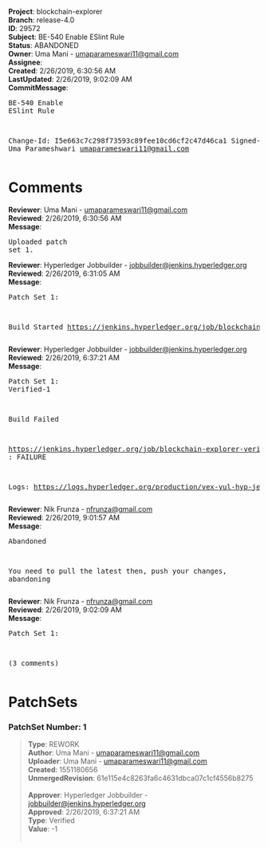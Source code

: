 <strong>Project</strong>: blockchain-explorer<br><strong>Branch</strong>: release-4.0<br><strong>ID</strong>: 29572<br><strong>Subject</strong>: BE-540 Enable ESlint Rule<br><strong>Status</strong>: ABANDONED<br><strong>Owner</strong>: Uma Mani - umaparameswari11@gmail.com<br><strong>Assignee</strong>:<br><strong>Created</strong>: 2/26/2019, 6:30:56 AM<br><strong>LastUpdated</strong>: 2/26/2019, 9:02:09 AM<br><strong>CommitMessage</strong>:<br><pre>BE-540 Enable ESlint Rule

Change-Id: I5e663c7c298f73593c89fee10cd6cf2c47d46ca1
Signed-off-by: Uma Parameshwari <umaparameswari11@gmail.com>
</pre><h1>Comments</h1><strong>Reviewer</strong>: Uma Mani - umaparameswari11@gmail.com<br><strong>Reviewed</strong>: 2/26/2019, 6:30:56 AM<br><strong>Message</strong>: <pre>Uploaded patch set 1.</pre><strong>Reviewer</strong>: Hyperledger Jobbuilder - jobbuilder@jenkins.hyperledger.org<br><strong>Reviewed</strong>: 2/26/2019, 6:31:05 AM<br><strong>Message</strong>: <pre>Patch Set 1:

Build Started https://jenkins.hyperledger.org/job/blockchain-explorer-verify-x86_64/27/</pre><strong>Reviewer</strong>: Hyperledger Jobbuilder - jobbuilder@jenkins.hyperledger.org<br><strong>Reviewed</strong>: 2/26/2019, 6:37:21 AM<br><strong>Message</strong>: <pre>Patch Set 1: Verified-1

Build Failed 

https://jenkins.hyperledger.org/job/blockchain-explorer-verify-x86_64/27/ : FAILURE

Logs: https://logs.hyperledger.org/production/vex-yul-hyp-jenkins-3/blockchain-explorer-verify-x86_64/27</pre><strong>Reviewer</strong>: Nik Frunza - nfrunza@gmail.com<br><strong>Reviewed</strong>: 2/26/2019, 9:01:57 AM<br><strong>Message</strong>: <pre>Abandoned

You need to pull the latest then, push your changes, abandoning</pre><strong>Reviewer</strong>: Nik Frunza - nfrunza@gmail.com<br><strong>Reviewed</strong>: 2/26/2019, 9:02:09 AM<br><strong>Message</strong>: <pre>Patch Set 1:

(3 comments)</pre><h1>PatchSets</h1><h3>PatchSet Number: 1</h3><blockquote><strong>Type</strong>: REWORK<br><strong>Author</strong>: Uma Mani - umaparameswari11@gmail.com<br><strong>Uploader</strong>: Uma Mani - umaparameswari11@gmail.com<br><strong>Created</strong>: 1551180656<br><strong>UnmergedRevision</strong>: 61e115e4c8263fa6c4631dbca07c1cf4556b8275<br><br><strong>Approver</strong>: Hyperledger Jobbuilder - jobbuilder@jenkins.hyperledger.org<br><strong>Approved</strong>: 2/26/2019, 6:37:21 AM<br><strong>Type</strong>: Verified<br><strong>Value</strong>: -1<br><br></blockquote>
